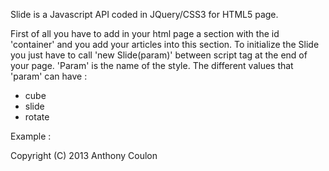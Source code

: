 Slide is a Javascript API coded in JQuery/CSS3 for HTML5 page.

First of all you have to add in your html page a section with the id 'container' and you add your articles into this section.
To initialize the Slide you just have to call 'new Slide(param)' between script tag at the end of your page.
'Param' is the name of the style. The different values that 'param' can have : 
- cube
- slide
- rotate

Example :
<!--<body> 
	<section id="container">
		<article>Slide 1</article>
		<article>Slide 2</article>
		...
	</section>
	<script type="text/javascript">
		new Slide('rotate');
	</script>
</body>-->

Copyright (C) 2013 Anthony Coulon
